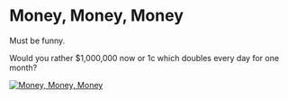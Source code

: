 # Money, Money, Money

Must be funny.

Would you rather $1,000,000 now or 1c which doubles every day for one month?

[![Money, Money, Money](https://img.youtube.com/vi/ETxmCCsMoD0/maxresdefault.jpg)](https://www.youtube.com/watch?v=ETxmCCsMoD0)
